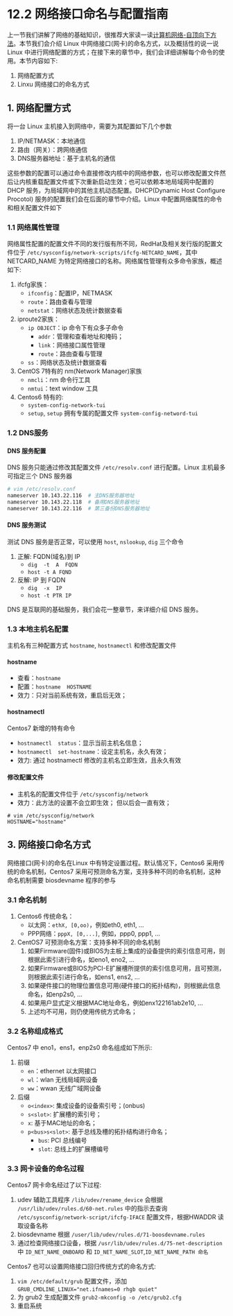 # 12.2  网络接口命名与配置指南
上一节我们讲解了网络的基础知识，很推荐大家读一读[计算机网络-自顶向下方法](https://book.douban.com/subject/26176870/)。本节我们会介绍 Linux 中网络接口(网卡)的命名方式，以及概括性的说一说 Linux 中进行网络配置的方式；在接下来的章节中，我们会详细讲解每个命令的使用。本节内容如下:
1. 网络配置方式
2. Linxu 网络接口的命名方式

## 1. 网络配置方式
将一台 Linux 主机接入到网络中，需要为其配置如下几个参数
1. IP/NETMASK：本地通信
2. 路由（网关）：跨网络通信
3. DNS服务器地址：基于主机名的通信

这些参数的配置可以通过命令直接修改内核中的网络参数，也可以修改配置文件然后让内核重载配置文件或下次重新启动生效；也可以依赖本地局域网中配置的 DHCP 服务，为局域网中的其他主机动态配置。DHCP(Dynamic Host Configure Procotol) 服务的配置我们会在后面的章节中介绍。Linux 中配置网络属性的命令和相关配置文件如下

### 1.1 网络属性管理
网络属性配置的配置文件不同的发行版有所不同，RedHat及相关发行版的配置文件位于 `/etc/sysconfig/network-scripts/ifcfg-NETCARD_NAME`，其中 NETCARD_NAME 为特定网络接口的名称。网络属性管理有众多命令家族，概述如下:
1. ifcfg家族：
    - `ifconfig`：配置IP，NETMASK
    - `route`：路由查看与管理
    - `netstat`：网络状态及统计数据查看
2. iproute2家族：
    - `ip OBJECT`：ip 命令下有众多子命令
        - `addr`：管理和查看地址和掩码；
        - `link`：网络接口属性管理
        - `route`：路由查看与管理
    - `ss`：网络状态及统计数据查看
3. CentOS 7特有的 nm(Network Manager)家族
    - `nmcli`：nm 命令行工具
    - `nmtui`：text window 工具
4. Centos6 特有的:
    - `system-config-network-tui`
    - `setup`, `setup` 拥有专属的配置文件 `system-config-netword-tui`

### 1.2 DNS服务
#### DNS 服务配置
DNS 服务只能通过修改其配置文件 `/etc/resolv.conf` 进行配置。Linux 主机最多可指定三个 DNS 服务器

```bash
# vim /etc/resolv.conf
nameserver 10.143.22.116  # 主DNS服务器地址
nameserver 10.143.22.118  # 备用DNS服务器地址
nameserver 10.143.22.116  # 第三备份DNS服务器地址
```

#### DNS 服务测试
测试 DNS 服务是否正常，可以使用 `host`, `nslookup`, `dig` 三个命令
1. 正解: FQDN(域名)到 IP
    - `dig  -t  A  FQDN`
    - `host -t A FQND`
2. 反解: IP 到 FQDN
    - `dig  -x  IP`
    - `host -t PTR IP`

DNS 是互联网的基础服务，我们会花一整章节，来详细介绍 DNS 服务。

### 1.3 本地主机名配置
主机名有三种配置方式 `hostname`, `hostnamectl` 和修改配置文件

#### hostname
- 查看：`hostname`
- 配置：`hostname  HOSTNAME`
- 效力：只对当前系统有效，重启后无效；

#### hostnamectl
Centos7 新增的特有命令
- `hostnamectl  status`：显示当前主机名信息；
- `hostnamectl  set-hostname`：设定主机名，永久有效；
- 效力: 通过 hostnamectl 修改的主机名立即生效，且永久有效

#### 修改配置文件
- 主机名的配置文件位于 `/etc/sysconfig/network`
- 效力：此方法的设置不会立即生效； 但以后会一直有效；

```
# vim /etc/sysconfig/network
HOSTNAME="hostname"
```

## 3. 网络接口命名方式
网络接口(网卡)的命名在Linux 中有特定设置过程。默认情况下，Centos6 采用传统的命名机制，Centos7 采用可预测命名方案，支持多种不同的命名机制，这种命名机制需要 biosdevname 程序的参与

### 3.1 命名机制
1. Centos6 传统命名：
    - 以太网：`ethX, [0,oo)`，例如eth0, eth1, ...
    - PPP网络：`pppX, [0,...]`, 例如，ppp0, ppp1, ...    
2. CentOS7 可预测命名方案：支持多种不同的命名机制
    1. 如果Firmware(固件)或BIOS为主板上集成的设备提供的索引信息可用，则根据此索引进行命名，如eno1, eno2, ...
    2. 如果Firmware或BIOS为PCI-E扩展槽所提供的索引信息可用，且可预测，则根据此索引进行命名，如ens1, ens2, ...
    3. 如果硬件接口的物理位置信息可用(硬件接口的拓扑结构)，则根据此信息命名，如enp2s0, ...
    4. 如果用户显式定义根据MAC地址命名，例如enx122161ab2e10, ...
    5. 上述均不可用，则仍使用传统方式命名；

### 3.2 名称组成格式  
Centos7 中 eno1，ens1，enp2s0 命名组成如下所示:
1. 前缀
    - `en`：ethernet 以太网接口
    - `wl`：wlan 无线局域网设备
    - `ww`：wwan 无线广域网设备
2. 后缀
    - `o<index>`: 集成设备的设备索引号；(onbus)
    - `s<slot>`: 扩展槽的索引号；
    - `x`: 基于MAC地址的命名；
    - `p<bus>s<slot>`: 基于总线及槽的拓扑结构进行命名；
        - `bus`: PCI 总线编号
        - `slot`: 总线上的扩展槽编号

### 3.3 网卡设备的命名过程
Centos7 网卡命名经过了以下过程:
1. udev 辅助工具程序 `/lib/udev/rename_device` 会根据 `/usr/lib/udev/rules.d/60-net.rules` 中的指示去查询  `/etc/sysconfig/network-script/ifcfg-IFACE` 配置文件，根据HWADDR 读取设备名称
2. biosdevname 根据 `/user/lib/udev/rules.d/71-boosdevname.rules`
3. 通过检查网络接口设备，根据 `/usr/lib/udev/rules.d/75-net-description` 中 `ID_NET_NAME_ONBOARD` 和 `ID_NET_NAME_SLOT`,`ID_NET_NAME_PATH 命名`

Centos7 也可以设置网络接口回归传统方式的命名方式:
1. `vim /etc/default/grub` 配置文件，添加 `GRUB_CMDLINE_LINUX="net.ifnames=0 rhgb quiet"`
2. 为 grub2 生成配置文件 `grub2-mkconfig -o /etc/grub2.cfg`
3. 重启系统
